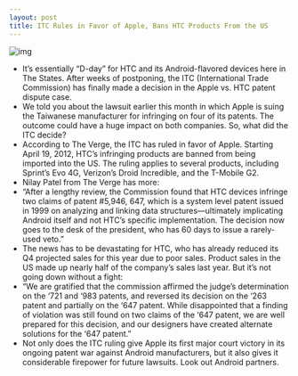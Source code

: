 ```yaml
---
layout: post
title: ITC Rules in Favor of Apple, Bans HTC Products From the US
---
```

![img](http://media.idownloadblog.com/wp-content/uploads/2011/12/htc-phones.jpg)
* It’s essentially “D-day” for HTC and its Android-flavored devices here in The States. After weeks of postponing, the ITC (International Trade Commission) has finally made a decision in the Apple vs. HTC patent dispute case.
* We told you about the lawsuit earlier this month in which Apple is suing the Taiwanese manufacturer for infringing on four of its patents. The outcome could have a huge impact on both companies. So, what did the ITC decide?
* According to The Verge, the ITC has ruled in favor of Apple. Starting April 19, 2012, HTC’s infringing products are banned from being imported into the US. The ruling applies to several products, including Sprint’s Evo 4G, Verizon’s Droid Incredible, and the T-Mobile G2.
* Nilay Patel from The Verge has more:
* “After a lengthy review, the Commission found that HTC devices infringe two claims of patent #5,946, 647, which is a system level patent issued in 1999 on analyzing and linking data structures—ultimately implicating Android itself and not HTC’s specific implementation. The decision now goes to the desk of the president, who has 60 days to issue a rarely-used veto.”
* The news has to be devastating for HTC, who has already reduced its Q4 projected sales for this year due to poor sales. Product sales in the US made up nearly half of the company’s sales last year. But it’s not going down without a fight:
* “We are gratified that the commission affirmed the judge’s determination on the ‘721 and ‘983 patents, and reversed its decision on the ‘263 patent and partially on the ‘647 patent. While disappointed that a finding of violation was still found on two claims of the ‘647 patent, we are well prepared for this decision, and our designers have created alternate solutions for the ‘647 patent.”
* Not only does the ITC ruling give Apple its first major court victory in its ongoing patent war against Android manufacturers, but it also gives it considerable firepower for future lawsuits. Look out Android partners.


